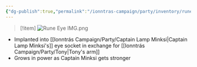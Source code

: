 ```yaml
---
{"dg-publish":true,"permalink":"/ionntras-campaign/party/inventory/rune-eye/","created":"","updated":""}
---
```




>[!item]
>![Rune Eye IMG.png](/img/user/z_Assets/Rune%20Eye%20IMG.png)

- Implanted into [[Ionntrás Campaign/Party/Captain Lamp Minksi\|Captain Lamp Minksi's]] eye socket in exchange for [[Ionntrás Campaign/Party/Tony\|Tony's arm]]
- Grows in power as Captain Minksi gets stronger